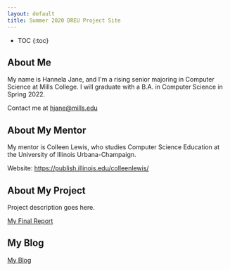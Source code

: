 ```yaml
---
layout: default
title: Summer 2020 DREU Project Site
---
```


* TOC
{:toc}

## About Me

My name is Hannela Jane, and I'm a rising senior majoring in Computer Science at Mills College. I will graduate with a B.A. in Computer Science in Spring 2022.

Contact me at hjane@mills.edu

## About My Mentor

My mentor is Colleen Lewis, who studies Computer Science Education at the University of Illinois Urbana-Champaign.

Website: https://publish.illinois.edu/colleenlewis/

## About My Project

Project description goes here.

[My Final Report](files/finalreport.pdf)

## My Blog

[My Blog](blog.html)
